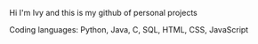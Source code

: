 Hi I'm Ivy and this is my github of personal projects

Coding languages: Python, Java, C, SQL, HTML, CSS, JavaScript

<!---
Aurazour/Aurazour is a ✨ special ✨ repository because its `README.md` (this file) appears on your GitHub profile.
You can click the Preview link to take a look at your changes.
test
- 👋 Hi, I’m @Aurazour
--->
